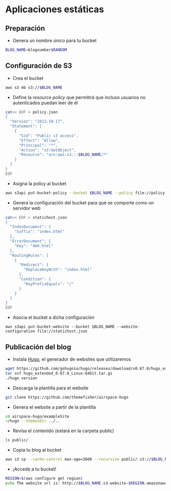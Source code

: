 # Aplicaciones estáticas


## Preparación

* Genera un nombre único para tu bucket

```bash
BLOG_NAME=blognumber$RANDOM
```

## Configuración de S3

* Crea el bucket

```bash
aws s3 mb s3://$BLOG_NAME
```

* Define la *resource policy* que permitirá que incluso usuarios no autenticados puedan leer de él

```bash
cat<< EOF > policy.json 
{
  "Version": "2012-10-17",
  "Statement": [
    {
      "Sid": "Public s3 access",
      "Effect": "Allow",
      "Principal": "*",
      "Action": "s3:GetObject",
      "Resource": "arn:aws:s3:::$BLOG_NAME/*"
    }
  ]
}
EOF
```

* Asigna la policy al bucket

```bash
aws s3api put-bucket-policy --bucket $BLOG_NAME --policy file://policy.json
```

* Genera la configuración del bucket para que se comporte como un servidor web

```bash
cat<< EOF > statichost.json
{
  "IndexDocument": {
    "Suffix": "index.html"
  },
  "ErrorDocument": {
    "Key": "404.html"
  },
  "RoutingRules": [
    {
      "Redirect": {
        "ReplaceKeyWith": "index.html"
      },
      "Condition": {
        "KeyPrefixEquals": "/"
      }
    }
  ]
}
EOF
```

* Asocia el bucket a dicha configuración

```
aws s3api put-bucket-website --bucket $BLOG_NAME --website-configuration file://statichost.json
```

## Publicación del blog

* Instala [Hugo](https://gohugo.io), el generador de websites que utilizaremos

```bash
wget https://github.com/gohugoio/hugo/releases/download/v0.87.0/hugo_extended_0.87.0_Linux-64bit.tar.gz
tar xvf hugo_extended_0.87.0_Linux-64bit.tar.gz
./hugo version
```

* Descarga la plantilla para el website

```bash
git clone https://github.com/themefisher/airspace-hugo
```

* Genera el website a partir de la plantilla

```bash
cd airspace-hugo/exampleSite
~/hugo --themesDir ../..
```

* Revisa el contenido (estará en la carpeta public)

```bash
ls public/
```

* Copia tu blog al bucket

```bash
aws s3 cp --cache-control max-age=3600 --recursive public/ s3://$BLOG_NAME
```

* ¡Accede a tu bucket!

```bash
REGION=$(aws configure get region)
echo The website url is: http://$BLOG_NAME.s3-website-$REGION.amazonaws.com
```



